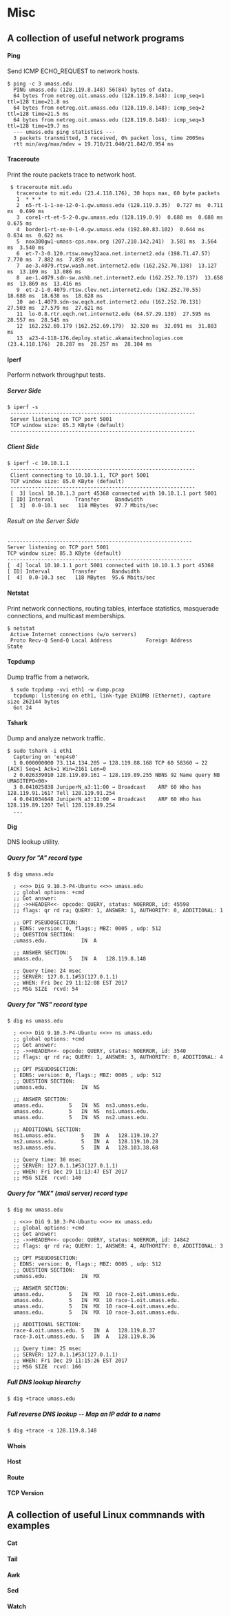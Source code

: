 # Misc

## A collection of useful network programs
#### Ping
Send ICMP ECHO_REQUEST to network hosts.
```
$ ping -c 3 umass.edu      
  PING umass.edu (128.119.8.148) 56(84) bytes of data.
  64 bytes from netreg.oit.umass.edu (128.119.8.148): icmp_seq=1 ttl=128 time=21.8 ms
  64 bytes from netreg.oit.umass.edu (128.119.8.148): icmp_seq=2 ttl=128 time=21.5 ms
  64 bytes from netreg.oit.umass.edu (128.119.8.148): icmp_seq=3 ttl=128 time=19.7 ms
  --- umass.edu ping statistics ---
  3 packets transmitted, 3 received, 0% packet loss, time 2005ms
  rtt min/avg/max/mdev = 19.710/21.040/21.842/0.954 ms
```
#### Traceroute
Print the route packets trace to network host.
```
 $ traceroute mit.edu
   traceroute to mit.edu (23.4.118.176), 30 hops max, 60 byte packets
   1  * * *
   2  n5-rt-1-1-xe-12-0-1.gw.umass.edu (128.119.3.35)  0.727 ms  0.711 ms  0.699 ms
   3  core1-rt-et-5-2-0.gw.umass.edu (128.119.0.9)  0.688 ms  0.688 ms  0.675 ms
   4  border1-rt-xe-0-1-0.gw.umass.edu (192.80.83.102)  0.644 ms  0.634 ms  0.622 ms
   5  nox300gw1-umass-cps.nox.org (207.210.142.241)  3.581 ms  3.564 ms  3.540 ms
   6  et-7-3-0.120.rtsw.newy32aoa.net.internet2.edu (198.71.47.57)  7.770 ms  7.882 ms  7.859 ms
   7  ae-3.4079.rtsw.wash.net.internet2.edu (162.252.70.138)  13.127 ms  13.109 ms  13.086 ms
   8  ae-1.4079.sdn-sw.ashb.net.internet2.edu (162.252.70.137)  13.658 ms  13.869 ms  13.416 ms
   9  et-2-1-0.4079.rtsw.clev.net.internet2.edu (162.252.70.55)  18.688 ms  18.638 ms  18.628 ms
   10  ae-1.4079.sdn-sw.eqch.net.internet2.edu (162.252.70.131)  27.503 ms  27.579 ms  27.621 ms
   11  lo-0.8.rtr.eqch.net.internet2.edu (64.57.29.130)  27.595 ms  28.557 ms  28.545 ms
   12  162.252.69.179 (162.252.69.179)  32.320 ms  32.091 ms  31.883 ms
   13  a23-4-118-176.deploy.static.akamaitechnologies.com (23.4.118.176)  28.287 ms  28.257 ms  28.104 ms
```
#### Iperf
Perform network throughput tests.
##### Server Side
```
$ iperf -s
 ------------------------------------------------------------
 Server listening on TCP port 5001
 TCP window size: 85.3 KByte (default)
 ------------------------------------------------------------
```
##### Client Side
```
$ iperf -c 10.10.1.1
 ------------------------------------------------------------
 Client connecting to 10.10.1.1, TCP port 5001
 TCP window size: 85.0 KByte (default)
 ------------------------------------------------------------
 [  3] local 10.10.1.3 port 45368 connected with 10.10.1.1 port 5001
 [ ID] Interval       Transfer     Bandwidth
 [  3]  0.0-10.1 sec   118 MBytes  97.7 Mbits/sec
```
###### Result on the Server Side
```
------------------------------------------------------------
Server listening on TCP port 5001
TCP window size: 85.3 KByte (default)
------------------------------------------------------------
[  4] local 10.10.1.1 port 5001 connected with 10.10.1.3 port 45368
[ ID] Interval       Transfer     Bandwidth
[  4]  0.0-10.3 sec   118 MBytes  95.6 Mbits/sec
```
#### Netstat
Print network connections, routing tables, interface statistics, masquerade connections, and multicast memberships.
```
$ netstat
 Active Internet connections (w/o servers)
 Proto Recv-Q Send-Q Local Address           Foreign Address         State
```
#### Tcpdump
Dump traffic from a network.
```
 $ sudo tcpdump -vvi eth1 -w dump.pcap
  tcpdump: listening on eth1, link-type EN10MB (Ethernet), capture size 262144 bytes
  Got 24
```

#### Tshark
Dump and analyze network traffic.
```
$ sudo tshark -i eth1
  Capturing on 'enp4s0'
  1 0.000000000 73.114.134.205 → 128.119.88.168 TCP 60 58360 → 22 [ACK] Seq=1 Ack=1 Win=2161 Len=0
  2 0.026339010 128.119.89.161 → 128.119.89.255 NBNS 92 Name query NB UMAOITEPO<00>
  3 0.041025838 JuniperN_a3:11:00 → Broadcast    ARP 60 Who has 128.119.91.161? Tell 128.119.91.254
  4 0.041034648 JuniperN_a3:11:00 → Broadcast    ARP 60 Who has 128.119.89.120? Tell 128.119.89.254
  ...
```

#### Dig
DNS lookup utility.
##### Query for "A" record type
```
$ dig umass.edu
                
  ; <<>> DiG 9.10.3-P4-Ubuntu <<>> umass.edu
  ;; global options: +cmd
  ;; Got answer:
  ;; ->>HEADER<<- opcode: QUERY, status: NOERROR, id: 45598
  ;; flags: qr rd ra; QUERY: 1, ANSWER: 1, AUTHORITY: 0, ADDITIONAL: 1

  ;; OPT PSEUDOSECTION:
  ; EDNS: version: 0, flags:; MBZ: 0005 , udp: 512
  ;; QUESTION SECTION:
  ;umass.edu.			IN	A

  ;; ANSWER SECTION:
  umass.edu.		5	IN	A	128.119.8.148

  ;; Query time: 24 msec
  ;; SERVER: 127.0.1.1#53(127.0.1.1)
  ;; WHEN: Fri Dec 29 11:12:08 EST 2017
  ;; MSG SIZE  rcvd: 54  
```

##### Query for "NS" record type
```
$ dig ns umass.edu
                
  ; <<>> DiG 9.10.3-P4-Ubuntu <<>> ns umass.edu
  ;; global options: +cmd
  ;; Got answer:
  ;; ->>HEADER<<- opcode: QUERY, status: NOERROR, id: 3540
  ;; flags: qr rd ra; QUERY: 1, ANSWER: 3, AUTHORITY: 0, ADDITIONAL: 4

  ;; OPT PSEUDOSECTION:
  ; EDNS: version: 0, flags:; MBZ: 0005 , udp: 512
  ;; QUESTION SECTION:
  ;umass.edu.			IN	NS

  ;; ANSWER SECTION:
  umass.edu.		5	IN	NS	ns3.umass.edu.
  umass.edu.		5	IN	NS	ns1.umass.edu.
  umass.edu.		5	IN	NS	ns2.umass.edu.

  ;; ADDITIONAL SECTION:
  ns1.umass.edu.		5	IN	A	128.119.10.27
  ns2.umass.edu.		5	IN	A	128.119.10.28
  ns3.umass.edu.		5	IN	A	128.103.38.68

  ;; Query time: 30 msec
  ;; SERVER: 127.0.1.1#53(127.0.1.1)
  ;; WHEN: Fri Dec 29 11:13:47 EST 2017
  ;; MSG SIZE  rcvd: 140
```

##### Query for "MX" (mail server) record type
```
$ dig mx umass.edu
                
  ; <<>> DiG 9.10.3-P4-Ubuntu <<>> mx umass.edu
  ;; global options: +cmd
  ;; Got answer:
  ;; ->>HEADER<<- opcode: QUERY, status: NOERROR, id: 14842
  ;; flags: qr rd ra; QUERY: 1, ANSWER: 4, AUTHORITY: 0, ADDITIONAL: 3

  ;; OPT PSEUDOSECTION:
  ; EDNS: version: 0, flags:; MBZ: 0005 , udp: 512
  ;; QUESTION SECTION:
  ;umass.edu.			IN	MX

  ;; ANSWER SECTION:
  umass.edu.		5	IN	MX	10 race-2.oit.umass.edu.
  umass.edu.		5	IN	MX	10 race-1.oit.umass.edu.
  umass.edu.		5	IN	MX	10 race-4.oit.umass.edu.
  umass.edu.		5	IN	MX	10 race-3.oit.umass.edu.

  ;; ADDITIONAL SECTION:
  race-4.oit.umass.edu.	5	IN	A	128.119.8.37
  race-3.oit.umass.edu.	5	IN	A	128.119.8.36

  ;; Query time: 25 msec
  ;; SERVER: 127.0.1.1#53(127.0.1.1)
  ;; WHEN: Fri Dec 29 11:15:26 EST 2017
  ;; MSG SIZE  rcvd: 166   
```

##### Full DNS lookup hiearchy
```
$ dig +trace umass.edu
```

##### Full reverse DNS lookup -- Map an IP addr to a name
```
$ dig +trace -x 128.119.8.148
```

#### Whois


#### Host


#### Route


#### TCP Version


## A collection of useful Linux commnands with examples
#### Cat
#### Tail
#### Awk
#### Sed
#### Watch
